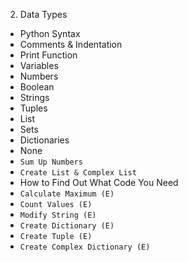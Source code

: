02. Data Types

- Python Syntax
- Comments & Indentation
-  Print Function
-  Variables
-  Numbers
-   Boolean
-   Strings
-   Tuples
-   List
-   Sets
-   Dictionaries
-   None
-   `Sum Up Numbers`
-   `Create List & Complex List`
-   How to Find Out What Code You Need
-   `Calculate Maximum (E)`
-   `Count Values (E)`
-   `Modify String (E)`
-   `Create Dictionary (E)`
-   `Create Tuple (E)`
-   `Create Complex Dictionary (E)`